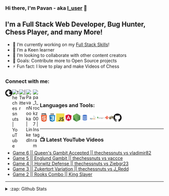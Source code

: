 ### Hi there, I'm Pavan - aka [l_user][website] 👋

## I'm a Full Stack Web Developer, Bug Hunter, Chess Player, and many More!

- 🔭 I’m currently working on my [Full Stack Skills][website]!
- 🌱 I’m a Keen learner
- 👯 I’m looking to collaborate with other content creators
- 🥅 Goals: Contribute more to Open Source projects
- ⚡ Fun fact: I love to play and make Videos of Chess

### Connect with me:

[<img align="left" alt="" width="22px" src="https://raw.githubusercontent.com/iconic/open-iconic/master/svg/globe.svg" />][website]
[<img align="left" alt="thechessnuts | YouTube" width="22px" src="https://cdn.jsdelivr.net/npm/simple-icons@v3/icons/youtube.svg" />][youtube]
[<img align="left" alt=" | Twitter" width="22px" src="https://cdn.jsdelivr.net/npm/simple-icons@v3/icons/twitter.svg" />][twitter]
[<img align="left" alt="PavanNooka | LinkedIn" width="22px" src="https://cdn.jsdelivr.net/npm/simple-icons@v3/icons/linkedin.svg" />][linkedin]
[<img align="left" alt="pa_1_rockz007 | Instagram" width="22px" src="https://cdn.jsdelivr.net/npm/simple-icons@v3/icons/instagram.svg" />][instagram]

<br />

### Languages and Tools:

[<img align="left" alt="HTML5" width="26px" src="https://raw.githubusercontent.com/github/explore/80688e429a7d4ef2fca1e82350fe8e3517d3494d/topics/html/html.png" />][nothing]
[<img align="left" alt="CSS3" width="26px" src="https://raw.githubusercontent.com/github/explore/80688e429a7d4ef2fca1e82350fe8e3517d3494d/topics/css/css.png" />][nothing]
[<img align="left" alt="JavaScript" width="26px" src="https://raw.githubusercontent.com/github/explore/80688e429a7d4ef2fca1e82350fe8e3517d3494d/topics/javascript/javascript.png" />][nothing]
[<img align="left" alt="angularjs.org" width="26px" src="https://raw.githubusercontent.com/github/explore/80688e429a7d4ef2fca1e82350fe8e3517d3494d/topics/angular/angular.png" />][nothing]
[<img align="left" alt="Node.js" width="26px" src="https://raw.githubusercontent.com/github/explore/80688e429a7d4ef2fca1e82350fe8e3517d3494d/topics/nodejs/nodejs.png" />][nothing]
[<img align="left" alt="SQL" width="26px" src="https://raw.githubusercontent.com/github/explore/80688e429a7d4ef2fca1e82350fe8e3517d3494d/topics/sql/sql.png" />][nothing]
[<img align="left" alt="MySQL" width="26px" src="https://raw.githubusercontent.com/github/explore/80688e429a7d4ef2fca1e82350fe8e3517d3494d/topics/mysql/mysql.png" />][nothing]
[<img align="left" alt="MongoDB" width="26px" src="https://raw.githubusercontent.com/github/explore/80688e429a7d4ef2fca1e82350fe8e3517d3494d/topics/mongodb/mongodb.png" />][nothing]
[<img align="left" alt="Git" width="26px" src="https://raw.githubusercontent.com/github/explore/80688e429a7d4ef2fca1e82350fe8e3517d3494d/topics/git/git.png" />][nothing]
[<img align="left" alt="GitHub" width="26px" src="https://raw.githubusercontent.com/github/explore/78df643247d429f6cc873026c0622819ad797942/topics/github/github.png" />][nothing]

<br />
<br />

---

### 📺 Latest YouTube Videos

<!-- YOUTUBE:START -->
- [Game 6 || Queen's Gambit Accepted || thechessnuts vs vladimir82](https://www.youtube.com/watch?v=j_55vN6DMs8)
- [Game 5 || Englund Gambit || thechessnuts vs vaccce](https://www.youtube.com/watch?v=Ye8p-8aa4_w)
- [Game 4 || Horwitz Defense || thechessnuts vs Ziebgr23](https://www.youtube.com/watch?v=Np6TbSvXvAs)
- [Game 3 || Zukertort Variation || thechessnuts vs J_Redd](https://www.youtube.com/watch?v=xsgZhthzpuM)
- [Game 2 || Rooks Combo || King Slayer](https://www.youtube.com/watch?v=9Kq0H-TfRn0)
<!-- YOUTUBE:END -->

---

<details>
  <summary>:zap: Github Stats</summary>

  <img src="https://github-readme-stats.vercel.app/api?username=NookaPavan&&show_icons=true&title_color=ffffff&icon_color=bb2acf&text_color=daf7dc&bg_color=151515"/>

</details>

[website]: https://github.com/NookaPavan/NookaPavan
[twitter]: google.com
[youtube]: https://www.youtube.com/channel/UC_qRV7wvFlFgpxC40Dgubsw
[instagram]: https://www.instagram.com/pa_1_rockz007
[linkedin]: https://www.linkedin.com/in/pavan-nooka-a6705918b
[nothing]: https://github.com/NookaPavan/NookaPavan
